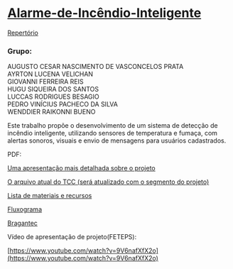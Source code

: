 # [Alarme-de-Incêndio-Inteligente](https://jorjye.github.io/Alarme-de-Incendio-Inteligente/)
  
[Repertório](https://github.com/Jorjye/Alarme-de-Incendio-Inteligente)

### **Grupo:**  
AUGUSTO CESAR NASCIMENTO DE VASCONCELOS PRATA  
AYRTON LUCENA VELICHAN  
GIOVANNI FERREIRA REIS  
HUGU SIQUEIRA DOS SANTOS  
LUCCAS RODRIGUES BESAGIO  
PEDRO VINÍCIUS PACHECO DA SILVA  
WENDDIER RAIKONNI BUENO

Este trabalho propõe o desenvolvimento de um sistema de detecção de incêndio inteligente, utilizando sensores de temperatura e fumaça, com alertas sonoros, visuais e envio de mensagens para usuários cadastrados.  
  
PDF:  
  
[Uma apresentação mais detalhada sobre o projeto](APRESENTAÇÃO%20TCC.pdf)  
  
[O arquivo atual do TCC (será atualizado com o segmento do projeto)](TCC.pdf)  
  
[Lista de materiais e recursos](Lista%20de%20materiais%20e%20recursos.pdf)  

[Fluxograma](Fluxograma.pdf)  
  
[Bragantec](Bragantec.pdf)
  
Vídeo de apresentação de projeto(FETEPS): 
  
[https://www.youtube.com/watch?v=9V6nafXfX2o](https://www.youtube.com/watch?v=9V6nafXfX2o)


